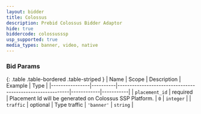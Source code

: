 ```yaml
---
layout: bidder
title: Colossus
description: Prebid Colossus Bidder Adaptor
hide: true
biddercode: colossusssp
usp_supported: true
media_types: banner, video, native
---
```


### Bid Params

{: .table .table-bordered .table-striped }
| Name           | Scope    | Description                                              | Example    | Type      |
|----------------|----------|----------------------------------------------------------|------------|-----------|
| `placement_id` | required | Placement Id will be generated on Colossus SSP Platform. | `0`        | `integer` |
| `traffic`      | optional | Type traffic                                             | `'banner'` | `string`  |
